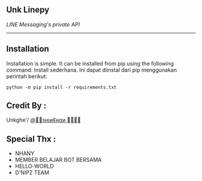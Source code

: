 ## Unk Linepy

*LINE Messaging's private API*

----

## Installation
Installation is simple. It can be installed from pip using the following command:
Install sederhana. Ini dapat diinstal dari pip menggunakan perintah berikut:

```python -m pip install -r requirements.txt```

## Credit By :
Unkghe'/ [@􀨁􀄬ѕнιи¢нαи 􏿿􀜅􀅔􏿿](line.me/ti/p/~unk87)

##  Special Thx : 
- NHANY
- MEMBER BELAJAR BOT BERSAMA
- HELLO-WORLD
- D'NIPZ TEAM
